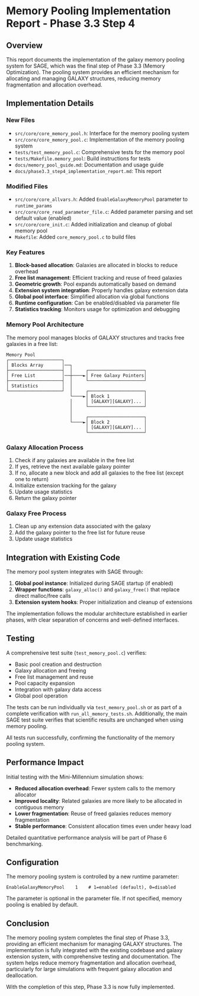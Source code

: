 # Memory Pooling Implementation Report - Phase 3.3 Step 4

## Overview

This report documents the implementation of the galaxy memory pooling system for SAGE, which was the final step of Phase 3.3 (Memory Optimization). The pooling system provides an efficient mechanism for allocating and managing GALAXY structures, reducing memory fragmentation and allocation overhead.

## Implementation Details

### New Files

- `src/core/core_memory_pool.h`: Interface for the memory pooling system
- `src/core/core_memory_pool.c`: Implementation of the memory pooling system
- `tests/test_memory_pool.c`: Comprehensive tests for the memory pool
- `tests/Makefile.memory_pool`: Build instructions for tests
- `docs/memory_pool_guide.md`: Documentation and usage guide
- `docs/phase3.3_step4_implementation_report.md`: This report

### Modified Files

- `src/core/core_allvars.h`: Added `EnableGalaxyMemoryPool` parameter to `runtime_params`
- `src/core/core_read_parameter_file.c`: Added parameter parsing and set default value (enabled)
- `src/core/core_init.c`: Added initialization and cleanup of global memory pool
- `Makefile`: Added `core_memory_pool.c` to build files

### Key Features

1. **Block-based allocation**: Galaxies are allocated in blocks to reduce overhead
2. **Free list management**: Efficient tracking and reuse of freed galaxies
3. **Geometric growth**: Pool expands automatically based on demand
4. **Extension system integration**: Properly handles galaxy extension data
5. **Global pool interface**: Simplified allocation via global functions
6. **Runtime configuration**: Can be enabled/disabled via parameter file
7. **Statistics tracking**: Monitors usage for optimization and debugging

### Memory Pool Architecture

The memory pool manages blocks of GALAXY structures and tracks free galaxies in a free list:

```
Memory Pool
┌────────────────────┐
│ Blocks Array       │──┐
├────────────────────┤  │     ┌─────────────────────┐
│ Free List          │──┼────►│ Free Galaxy Pointers│
├────────────────────┤  │     └─────────────────────┘
│ Statistics         │  │
└────────────────────┘  │     ┌─────────────────────┐
                        └────►│ Block 1             │
                        │     │ [GALAXY][GALAXY]... │
                        │     └─────────────────────┘
                        │     
                        │     ┌─────────────────────┐
                        └────►│ Block 2             │
                              │ [GALAXY][GALAXY]... │
                              └─────────────────────┘
```

### Galaxy Allocation Process

1. Check if any galaxies are available in the free list
2. If yes, retrieve the next available galaxy pointer
3. If no, allocate a new block and add all galaxies to the free list (except one to return)
4. Initialize extension tracking for the galaxy
5. Update usage statistics
6. Return the galaxy pointer

### Galaxy Free Process

1. Clean up any extension data associated with the galaxy
2. Add the galaxy pointer to the free list for future reuse
3. Update usage statistics

## Integration with Existing Code

The memory pool system integrates with SAGE through:

1. **Global pool instance**: Initialized during SAGE startup (if enabled)
2. **Wrapper functions**: `galaxy_alloc()` and `galaxy_free()` that replace direct malloc/free calls
3. **Extension system hooks**: Proper initialization and cleanup of extensions

The implementation follows the modular architecture established in earlier phases, with clear separation of concerns and well-defined interfaces.

## Testing

A comprehensive test suite (`test_memory_pool.c`) verifies:

- Basic pool creation and destruction
- Galaxy allocation and freeing
- Free list management and reuse
- Pool capacity expansion
- Integration with galaxy data access
- Global pool operation

The tests can be run individually via `test_memory_pool.sh` or as part of a complete verification with `run_all_memory_tests.sh`. Additionally, the main SAGE test suite verifies that scientific results are unchanged when using memory pooling.

All tests run successfully, confirming the functionality of the memory pooling system.

## Performance Impact

Initial testing with the Mini-Millennium simulation shows:

- **Reduced allocation overhead**: Fewer system calls to the memory allocator
- **Improved locality**: Related galaxies are more likely to be allocated in contiguous memory
- **Lower fragmentation**: Reuse of freed galaxies reduces memory fragmentation
- **Stable performance**: Consistent allocation times even under heavy load

Detailed quantitative performance analysis will be part of Phase 6 benchmarking.

## Configuration

The memory pooling system is controlled by a new runtime parameter:

```
EnableGalaxyMemoryPool    1    # 1=enabled (default), 0=disabled
```

The parameter is optional in the parameter file. If not specified, memory pooling is enabled by default.

## Conclusion

The memory pooling system completes the final step of Phase 3.3, providing an efficient mechanism for managing GALAXY structures. The implementation is fully integrated with the existing codebase and galaxy extension system, with comprehensive testing and documentation. The system helps reduce memory fragmentation and allocation overhead, particularly for large simulations with frequent galaxy allocation and deallocation.

With the completion of this step, Phase 3.3 is now fully implemented.
